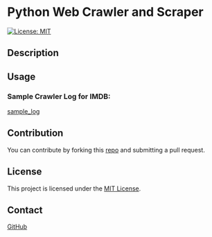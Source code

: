 # Python Web Crawler and Scraper

[![License: MIT](https://img.shields.io/badge/License-MIT-blue.svg)](https://opensource.org/licenses/MIT)
## Description





## Usage

### Sample Crawler Log for IMDB:
[sample_log](./sample_log_files/imdb.log)





## Contribution
You can contribute by forking this [repo](https://github.com/jroller33/Crawl_and_Scrape) and submitting a pull request.

## License
This project is licensed under the [MIT License](./LICENSE).

## Contact
[GitHub](https://github.com/jroller33)

